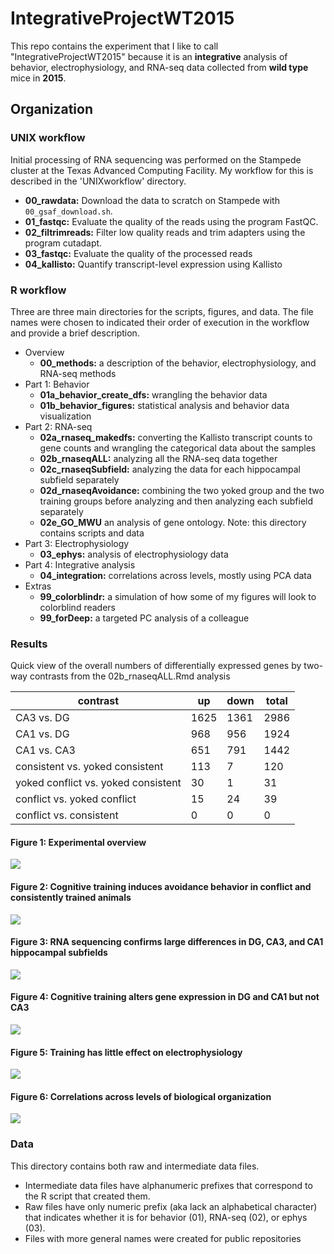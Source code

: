 # IntegrativeProjectWT2015

This repo contains the experiment that I like to call "IntegrativeProjectWT2015" because it is an **integrative** analysis of behavior, electrophysiology, and RNA-seq data collected from **wild type** mice in **2015**. 

## Organization

### UNIX workflow 
Initial processing of RNA sequencing was performed on the Stampede cluster at the Texas Advanced Computing Facility. My workflow for this is described in the 'UNIXworkflow' directory. 
- **00_rawdata:** Download the data to scratch on Stampede with `00_gsaf_download.sh`. 
- **01_fastqc:** Evaluate the quality of the reads using the program FastQC.
- **02_filtrimreads:** Filter low quality reads and trim adapters using the program cutadapt.
- **03_fastqc:** Evaluate the quality of the processed reads
- **04_kallisto:** Quantify transcript-level expression using Kallisto

### R workflow
Three are three main directories for the scripts, figures, and data. The file names were chosen to indicated their order of execution in the workflow and provide a brief description.
 
- Overview
	- **00_methods:** a description of the behavior, electrophysiology, and RNA-seq methods 
- Part 1: Behavior	
	- **01a_behavior_create_dfs:** wrangling the behavior data
	- **01b_behavior_figures:** statistical analysis and behavior data visualization
- Part 2: RNA-seq
	- **02a_rnaseq_makedfs:** converting the Kallisto transcript counts to gene counts and wrangling the categorical data about the samples
	- **02b_rnaseqALL:** analyzing all the RNA-seq data together
	- **02c_rnaseqSubfield:** analyzing the data for each hippocampal subfield separately
	- **02d_rnaseqAvoidance:** combining the two yoked group and the two training groups before analyzing and then analyzing each subfield separately
	- **02e_GO_MWU** an analysis of gene ontology. Note: this directory contains scripts and data
- Part 3: Electrophysiology
	- **03_ephys:** analysis of electrophysiology data	
- Part 4: Integrative analysis
	- **04_integration:** correlations across levels, mostly using PCA data
- Extras
	- **99_colorblindr:** a simulation of how some of my figures will look to colorblind readers
	- **99_forDeep:** a targeted PC analysis of a colleague	

### Results

Quick view of the overall numbers of differentially expressed genes by two-way contrasts from the 02b_rnaseqALL.Rmd analysis

| contrast | up | down | total |
| --- | --- | --- | --- |
CA3	vs. DG | 1625 | 1361 | 2986
CA1	vs. DG | 968 | 956 | 1924
CA1	vs. CA3 | 651 | 791 | 1442
consistent vs.	yoked consistent | 113 | 7 | 120
yoked conflict vs. yoked consistent | 30 | 1 | 31
conflict vs. yoked conflict | 15 | 24 | 39
conflict vs. consistent | 0 | 0 | 0

#### Figure 1: Experimental overview 

<img src="../figures/figures-05.png" />

#### Figure 2: Cognitive training induces avoidance behavior in conflict and consistently trained animals

<img src="../figures/figures-01.png" />

#### Figure 3: RNA sequencing confirms large differences in DG, CA3, and CA1 hippocampal subfields  

<img src="../figures/figures-02.png" />

#### Figure 4: Cognitive training alters gene expression in DG and CA1 but not CA3

<img src="../figures/figures2-01.png" />

#### Figure 5: Training has little effect on electrophysiology

<img src="../figures/figures-04.png" />

#### Figure 6: Correlations across levels of biological organization

<img src="../figures/figures-03.png" />

### Data

This directory contains both raw and intermediate data files. 
- Intermediate data files have alphanumeric prefixes that correspond to the R script that created them. 
- Raw files have only numeric prefix (aka lack an alphabetical character) that indicates whether it is for behavior (01), RNA-seq (02), or ephys (03). 
- Files with more general names were created for public repositories